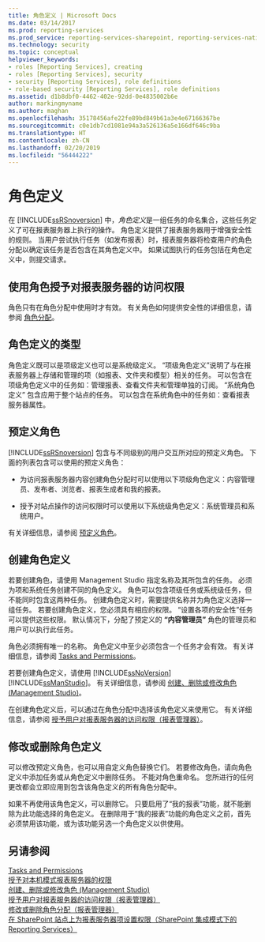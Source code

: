 ```yaml
---
title: 角色定义 | Microsoft Docs
ms.date: 03/14/2017
ms.prod: reporting-services
ms.prod_service: reporting-services-sharepoint, reporting-services-native
ms.technology: security
ms.topic: conceptual
helpviewer_keywords:
- roles [Reporting Services], creating
- roles [Reporting Services], security
- security [Reporting Services], role definitions
- role-based security [Reporting Services], role definitions
ms.assetid: d1b8dbf0-4462-402e-92dd-0e4835002b6e
author: markingmyname
ms.author: maghan
ms.openlocfilehash: 35178456afe22fe89bd849b61a3e4e67166367be
ms.sourcegitcommit: c0e1db7cd1081e94a3a526136a5e166df646c9ba
ms.translationtype: HT
ms.contentlocale: zh-CN
ms.lasthandoff: 02/20/2019
ms.locfileid: "56444222"
---
```

# <a name="role-definitions"></a>角色定义
  在 [!INCLUDE[ssRSnoversion](../../includes/ssrsnoversion-md.md)] 中，*角色定义*是一组任务的命名集合，这些任务定义了可在报表服务器上执行的操作。 角色定义提供了报表服务器用于增强安全性的规则。 当用户尝试执行任务（如发布报表）时，报表服务器将检查用户的角色分配以确定该任务是否包含在其角色定义中。 如果试图执行的任务包括在角色定义中，则提交请求。  
  
## <a name="using-roles-to-authorize-access-to-a-report-server"></a>使用角色授予对报表服务器的访问权限  
 角色只有在角色分配中使用时才有效。 有关角色如何提供安全性的详细信息，请参阅 [角色分配](../../reporting-services/security/role-assignments.md)。  
  
## <a name="types-of-role-definitions"></a>角色定义的类型  
 角色定义既可以是项级定义也可以是系统级定义。 “项级角色定义”说明了与在报表服务器上存储和管理的项（如报表、文件夹和模型）相关的任务。 可以包含在项级角色定义中的任务如：管理报表、查看文件夹和管理单独的订阅。 “系统角色定义”  包含应用于整个站点的任务。 可以包含在系统角色中的任务如：查看报表服务器属性。  
  
## <a name="predefined-roles"></a>预定义角色  
 [!INCLUDE[ssRSnoversion](../../includes/ssrsnoversion-md.md)] 包含与不同级别的用户交互所对应的预定义角色。 下面的列表包含可以使用的预定义角色：  
  
-   为访问报表服务器内容创建角色分配时可以使用以下项级角色定义：内容管理员、发布者、浏览者、报表生成者和我的报表。  
  
-   授予对站点操作的访问权限时可以使用以下系统级角色定义：系统管理员和系统用户。  
  
 有关详细信息，请参阅 [预定义角色](../../reporting-services/security/role-definitions-predefined-roles.md)。  
  
## <a name="creating-a-role-definition"></a>创建角色定义  
 若要创建角色，请使用 Management Studio 指定名称及其所包含的任务。 必须为项和系统任务创建不同的角色定义。 角色可以包含项级任务或系统级任务，但不能同时包含这两种任务。 创建角色定义时，需要提供名称并为角色定义选择一组任务。 若要创建角色定义，您必须具有相应的权限。 “设置各项的安全性”任务可以提供这些权限。 默认情况下，分配了预定义的 **“内容管理员”** 角色的管理员和用户可以执行此任务。  
  
 角色必须拥有唯一的名称。 角色定义中至少必须包含一个任务才会有效。 有关详细信息，请参阅 [Tasks and Permissions](../../reporting-services/security/tasks-and-permissions.md)。  
  
 若要创建角色定义，请使用 [!INCLUDE[ssNoVersion](../../includes/ssnoversion-md.md)] [!INCLUDE[ssManStudio](../../includes/ssmanstudio-md.md)]。 有关详细信息，请参阅 [创建、删除或修改角色 (Management Studio)](../../reporting-services/security/role-definitions-create-delete-or-modify.md)。  
  
 在创建角色定义后，可以通过在角色分配中选择该角色定义来使用它。 有关详细信息，请参阅 [授予用户对报表服务器的访问权限（报表管理器）](../../reporting-services/security/grant-user-access-to-a-report-server-report-manager.md)。  
  
## <a name="customize-or-delete-a-role-definition"></a>修改或删除角色定义  
 可以修改预定义角色，也可以用自定义角色替换它们。 若要修改角色，请向角色定义中添加任务或从角色定义中删除任务。 不能对角色重命名。 您所进行的任何更改都会立即应用到包含该角色定义的所有角色分配中。  
  
 如果不再使用该角色定义，可以删除它。 只要启用了“我的报表”功能，就不能删除为此功能选择的角色定义。 在删除用于“我的报表”功能的角色定义之前，首先必须禁用该功能，或为该功能另选一个角色定义以供使用。  
  
## <a name="see-also"></a>另请参阅  
 [Tasks and Permissions](../../reporting-services/security/tasks-and-permissions.md)   
 [授予对本机模式报表服务器的权限](../../reporting-services/security/granting-permissions-on-a-native-mode-report-server.md)   
 [创建、删除或修改角色 (Management Studio)](../../reporting-services/security/role-definitions-create-delete-or-modify.md)   
 [授予用户对报表服务器的访问权限（报表管理器）](../../reporting-services/security/grant-user-access-to-a-report-server-report-manager.md)   
 [修改或删除角色分配（报表管理器）](../../reporting-services/security/role-assignments-modify-or-delete.md)   
 [在 SharePoint 站点上为报表服务器项设置权限（SharePoint 集成模式下的 Reporting Services）](../../reporting-services/security/set-permissions-for-report-server-items-on-a-sharepoint-site.md)  
  
  
